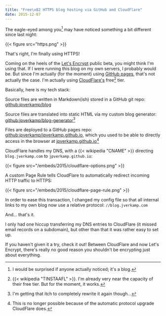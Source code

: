 ```yaml
---
title: "Free\xB2 HTTPS blog hosting via GitHub and CloudFlare"
date: 2015-12-07
---
```

The eagle-eyed among you[^1] may have noticed something a bit different since last night:

{{< figure src="https.png" >}}

That's right, I'm finally using HTTPS!

<!--more-->

Coming on the heels of the <a href="https://letsencrypt.org/">Let's Encrypt</a> public beta, you might think I'm using that. If I were running this blog on my own servers, I probably would be. But since I'm actually (for the moment) using <a href="https://pages.github.com/">GitHub pages</a>, that's not actually the case. I'm actually using <a href="https://www.cloudflare.com/">CloudFlare's</a> free[^2] tier.

Basically, here is my tech stack:

Source files are written in Markdown(ish) stored in a GitHub git repo: <a href="https://github.com/jpverkamp/blog">github:jpverkamp/blog</a>
	
Source files are translated into static HTML via my custom blog generator: <a href="https://github.com/jpverkamp/blog-generator">github:jpverkamp/blog-generator</a>[^3]</li>

Files are deployed to a GitHub pages repo: <a href="https://github.com/jpverkamp/jpverkamp.github.io">github:jpverkamp/jpverkamp.github.io</a>, which you used to be able to directly access in the browser at <a href="http://jpverkamp.github.io">jpverkamp.github.io</a>[^4]

CloudFlare handles my DNS, with a {{< wikipedia "CNAME" >}} directing `blog.jverkamp.com` to `jpverkamp.github.io`:

{{< figure src="/embeds/2015/cloudflare-options.png" >}}

A custom Page Rule tells CloudFlare to automatically redirect incoming HTTP traffic to HTTPS:

{{< figure src="/embeds/2015/cloudflare-page-rule.png" >}}

In order to ease this transaction, I changed my config file so that all internal links to my own blog now use a relative protocol: `//blog.jverkamp.com`

And... that's it. 

I only had one hiccup transferring my DNS entries to CloudFlare (it missed email records on a subdomain), but other than that it was rather easy to set up. 

If you haven't given it a try, check it out! Between CloudFlare and now Let's Encrypt, there's really no good reason you shouldn't be encrypting just about everything.

[^1]: I would be surprised if anyone actually noticed; it's a blog.
[^2]: {{< wikipedia "TINSTAAFL" >}}. I'm already very near the capacity of their free tier. But for the moment, it works.
[^3]: I'm getting that itch to completely rewrite it again though...
[^4]: This is no longer possible because of the automatic protocol upgrade CloudFlare does.
